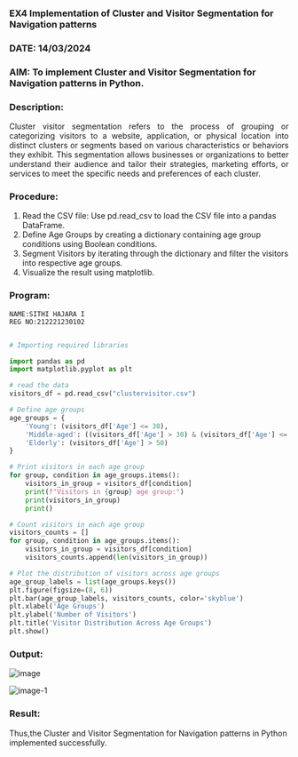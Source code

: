 ### EX4 Implementation of Cluster and Visitor Segmentation for Navigation patterns
### DATE: 14/03/2024
### AIM: To implement Cluster and Visitor Segmentation for Navigation patterns in Python.
### Description:
<div align= "justify">Cluster visitor segmentation refers to the process of grouping or categorizing visitors to a website, 
  application, or physical location into distinct clusters or segments based on various characteristics or behaviors they exhibit. 
  This segmentation allows businesses or organizations to better understand their audience and tailor their strategies, marketing efforts, 
  or services to meet the specific needs and preferences of each cluster.</div>
  
### Procedure:
1) Read the CSV file: Use pd.read_csv to load the CSV file into a pandas DataFrame.
2) Define Age Groups by creating a dictionary containing age group conditions using Boolean conditions.
3) Segment Visitors by iterating through the dictionary and filter the visitors into respective age groups.
4) Visualize the result using matplotlib.

### Program:
```
NAME:SITHI HAJARA I
REG NO:212221230102
```
```python

# Importing required libraries

import pandas as pd
import matplotlib.pyplot as plt

# read the data
visitors_df = pd.read_csv("clustervisitor.csv") 

# Define age groups
age_groups = {
    'Young': (visitors_df['Age'] <= 30),
    'Middle-aged': ((visitors_df['Age'] > 30) & (visitors_df['Age'] <= 50)),
    'Elderly': (visitors_df['Age'] > 50)
}

# Print visitors in each age group
for group, condition in age_groups.items():
    visitors_in_group = visitors_df[condition]
    print(f"Visitors in {group} age group:")
    print(visitors_in_group)
    print()

# Count visitors in each age group
visitors_counts = []
for group, condition in age_groups.items():
    visitors_in_group = visitors_df[condition]
    visitors_counts.append(len(visitors_in_group))

# Plot the distribution of visitors across age groups
age_group_labels = list(age_groups.keys())
plt.figure(figsize=(8, 6))
plt.bar(age_group_labels, visitors_counts, color='skyblue')
plt.xlabel('Age Groups')
plt.ylabel('Number of Visitors')
plt.title('Visitor Distribution Across Age Groups')
plt.show()

```
### Output:

![image](https://github.com/sithihajara/WDM_EXP4/assets/94219582/782e8640-8d81-4ac0-a707-cc3ca63f03da)

![image-1](https://github.com/sithihajara/WDM_EXP4/assets/94219582/bb637368-7a2c-419f-a74d-e58dd47eafc8)



### Result:
Thus,the Cluster and Visitor Segmentation for Navigation patterns in Python implemented successfully.


